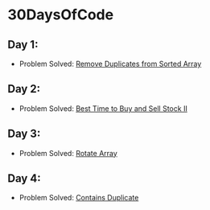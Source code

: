 # 30DaysOfCode

## Day 1:

- Problem Solved: [Remove Duplicates from Sorted Array](https://github.com/codesnerd/LeetCode/blob/main/Top%20Easy%20Interview%20Questions/Array/1-%20Remove%20Duplicates%20from%20Sorted%20Array.md)

## Day 2:

- Problem Solved: [Best Time to Buy and Sell Stock II](https://github.com/codesnerd/LeetCode/blob/main/Top%20Easy%20Interview%20Questions/Array/2-%20Best%20Time%20to%20Buy%20and%20Sell%20Stock%20II.md)

## Day 3:

- Problem Solved: [Rotate Array](https://github.com/codesnerd/LeetCode/blob/main/Top%20Easy%20Interview%20Questions/Array/3-%20Rotate%20Array.md)

## Day 4:

- Problem Solved: [Contains Duplicate](https://github.com/codesnerd/LeetCode/blob/main/Top%20Easy%20Interview%20Questions/Array/4-%20Contains%20Duplicate.md)
